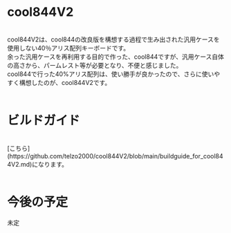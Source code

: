 # cool844V2
<br>
cool844V2は、cool844の改良版を構想する過程で生み出された汎用ケースを使用しない40％アリス配列キーボードです。<br>
余った汎用ケースを再利用する目的で作った、cool844ですが、汎用ケース自体の高さから、パームレスト等が必要となり、不便と感じました。<br>
cool844で行った40%アリス配列は、使い勝手が良かったので、さらに使いやすく構想したのが、cool844V2です。<br>
<br>

# ビルドガイド
<br>
[こちら](https://github.com/telzo2000/cool844V2/blob/main/buildguide_for_cool844V2.md)になります。<br>
<br>

# 今後の予定
未定<br>

